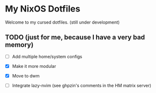 # My NixOS Dotfiles

Welcome to my cursed dotfiles. (still under development)


## TODO (just for me, because I have a very bad memory)
- [ ] Add multiple home/system configs
- [x] Make it more modular
- [x] Move to dwm
- [ ] Integrate lazy-nvim (see ghpzin's comments in the HM matrix server)

